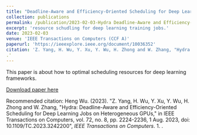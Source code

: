 ```yaml
---
title: "Deadline-Aware and Efficiency-Oriented Scheduling for Deep Learning Jobs on Heterogeneous GPUs"
collection: publications
permalink: /publication/2023-02-03-Hydra Deadline-Aware and Efficiency-Oriented Scheduling for Deep Learning Jobs on Heterogeneous GPUs-4
excerpt: 'resource schudling for deep learning training jobs.'
date: 2023-02-03
venue: 'IEEE Transactions on Computers (CCF A)'
paperurl: 'https://ieeexplore.ieee.org/document/10036352'
citation: 'Z. Yang, H. Wu, Y. Xu, Y. Wu, H. Zhong and W. Zhang, "Hydra: Deadline-Aware and Efficiency-Oriented Scheduling for Deep Learning Jobs on Heterogeneous GPUs," in <i>IEEE Transactions on Computers</i>, vol. 72, no. 8, pp. 2224-2236, 1 Aug. 2023, doi: 10.1109/TC.2023.3242200'.
.'
---
```

This paper is about how to optimal scheduling resources for deep learning frameworks.

[Download paper here](https://ieeexplore.ieee.org/document/10036352)

Recommended citation: Heng Wu. (2023). "Z. Yang, H. Wu, Y. Xu, Y. Wu, H. Zhong and W. Zhang, "Hydra: Deadline-Aware and Efficiency-Oriented Scheduling for Deep Learning Jobs on Heterogeneous GPUs," in IEEE Transactions on Computers, vol. 72, no. 8, pp. 2224-2236, 1 Aug. 2023, doi: 10.1109/TC.2023.3242200", <i>IEEE Transactions on Computers</i>. 1.
.
